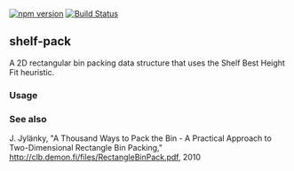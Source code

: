 [![npm version](https://badge.fury.io/js/shelf-pack.svg)](https://badge.fury.io/js/shelf-pack)
[![Build Status](https://circleci.com/gh/mapbox/shelf-pack.svg?style=svg)](https://circleci.com/gh/mapbox/shelf-pack)

## shelf-pack

A 2D rectangular bin packing data structure that uses the Shelf Best Height Fit heuristic.


### Usage


### See also

J. Jylänky, "A Thousand Ways to Pack the Bin - A Practical
Approach to Two-Dimensional Rectangle Bin Packing,"
http://clb.demon.fi/files/RectangleBinPack.pdf, 2010
